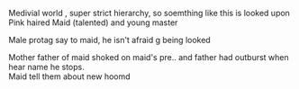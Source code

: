 Medivial world , super strict hierarchy, so soemthing like this is looked upon  
Pink haired Maid (talented) and young master  
  
Male protag say to maid, he isn't afraid g being looked  
  
Mother father of maid shoked on maid's pre.. and father had outburst when hear name he stops.  
Maid tell them about new hoomd